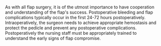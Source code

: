 As with all flap surgery, it is of the utmost importance to have cooperation and understanding of the flap's success. Postoperative bleeding and flap complications typically occur in the first 24-72 hours postoperatively. Intraoperatively, the surgeon needs to achieve appropriate hemostasis and protect the pedicle and prevent any postoperative complications. Postoperatively the nursing staff must be appropriately trained to understand the early signs of flap compromise.